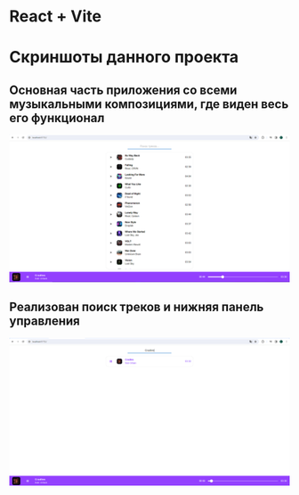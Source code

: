 # React + Vite

# Скриншоты данного проекта

<h2>Основная часть приложения со всеми музыкальными композициями, где виден весь его функционал</h2>
<img src="https://github.com/flavokrkkk/ReactMusicApp/blob/main/srcins/2023-12-19_02-05-47.png">

<h2>Реализован поиск треков и нижняя панель управления</h2>
<img src="https://github.com/flavokrkkk/ReactMusicApp/blob/main/srcins/2023-12-19_02-06-36.png">






